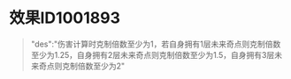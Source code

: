 # 效果ID1001893
> "des":"伤害计算时克制倍数至少为1，若自身拥有1层未来奇点则克制倍数至少为1.25，自身拥有2层未来奇点则克制倍数至少为1.5，自身拥有3层未来奇点则克制倍数至少为2"
